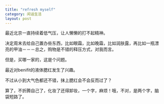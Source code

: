 ```yaml
---
title: "refresh myself"
category: 闲话生活
layout: post
---
```

最近北京一直持续着低气压，让人懒懒的打不起精神。

决定周末去给自己置办些东西，比如眼霜，比如晚霜，比如润肤露，再比如一瓶漂亮的甲油－－－总之，购物是不错的释压方式，对我而言。

但是，买哪一家的，这是个问题。

最近对benifit的液体腮红发生了兴趣。



不过从小到大气色都还不错，抹上腮红会不会反而过了？

算了，不折腾自己了，化妆了还得卸妆，一个字，麻烦！哦，不对，是两个字，脑袋短路了。

